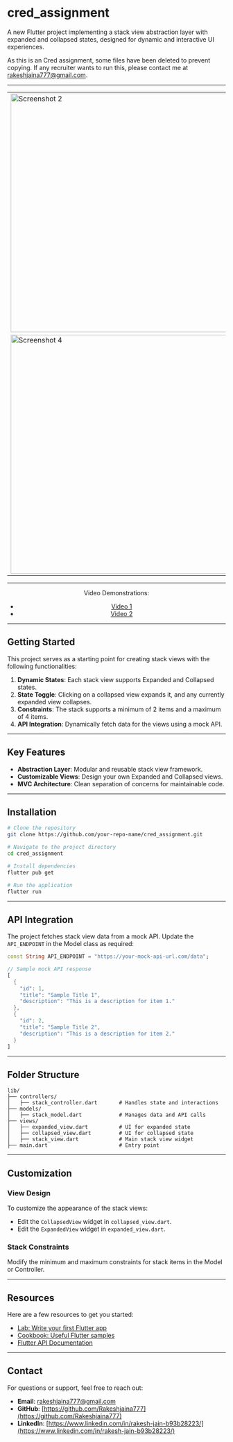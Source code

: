 # cred_assignment

A new Flutter project implementing a stack view abstraction layer with expanded and collapsed states, designed for dynamic and interactive UI experiences.

As this is an  Cred assignment, some files have been deleted to prevent copying. If any recruiter wants to run this, please contact me at rakeshjaina777@gmail.com.


---

<div align="center">
  <table>
    <tr>
      <td><img src="https://github.com/user-attachments/assets/c7b6acc8-ca82-483b-9452-60fd3998e8cb" alt="Screenshot 2" height="550"></td>
      <td><img src="https://github.com/user-attachments/assets/407e49a4-7064-43a9-8838-a07a1488db71" alt="Screenshot 1" height="550"></td>
      <td><img src="https://github.com/user-attachments/assets/881408ce-8b4a-45df-a41e-dfb948277971" alt="Screenshot 3" height="550"></td>
    </tr>
    <tr>
      <td><img src="https://github.com/user-attachments/assets/75a912a9-b2f2-42a7-bfd8-8592d13d4f15" alt="Screenshot 4" height="550"></td>
      <td><img src="https://github.com/user-attachments/assets/f54afaf3-517c-429f-8342-d6dcb6d17e7a" alt="Screenshot 5" height="550"></td>
    </tr>
  </table>
</div>

---

<div align="center">
  <p>Video Demonstrations:</p>
  <ul>
    <li><a href="https://drive.google.com/file/d/12TVWfULVjPb_m7szB0CiW2xMaXBYjTIl/view?usp=drive_link">Video 1</a></li>
    <li><a href="https://drive.google.com/file/d/14bCXbKTFHRZBBa4VXUYrcGPIa2Xeh38A/view?usp=drive_link">Video 2</a></li>
  </ul>
</div>

---

## Getting Started

This project serves as a starting point for creating stack views with the following functionalities:

1. **Dynamic States**: Each stack view supports Expanded and Collapsed states.
2. **State Toggle**: Clicking on a collapsed view expands it, and any currently expanded view collapses.
3. **Constraints**: The stack supports a minimum of 2 items and a maximum of 4 items.
4. **API Integration**: Dynamically fetch data for the views using a mock API.

---

## Key Features

- **Abstraction Layer**: Modular and reusable stack view framework.
- **Customizable Views**: Design your own Expanded and Collapsed views.
- **MVC Architecture**: Clean separation of concerns for maintainable code.

---

## Installation

```bash
# Clone the repository
git clone https://github.com/your-repo-name/cred_assignment.git

# Navigate to the project directory
cd cred_assignment

# Install dependencies
flutter pub get

# Run the application
flutter run
```

---

## API Integration

The project fetches stack view data from a mock API. Update the `API_ENDPOINT` in the Model class as required:

```dart
const String API_ENDPOINT = "https://your-mock-api-url.com/data";

// Sample mock API response
[
  {
    "id": 1,
    "title": "Sample Title 1",
    "description": "This is a description for item 1."
  },
  {
    "id": 2,
    "title": "Sample Title 2",
    "description": "This is a description for item 2."
  }
]
```

---

## Folder Structure

```plaintext
lib/
├── controllers/
│   ├── stack_controller.dart       # Handles state and interactions
├── models/
│   ├── stack_model.dart            # Manages data and API calls
├── views/
│   ├── expanded_view.dart          # UI for expanded state
│   ├── collapsed_view.dart         # UI for collapsed state
│   ├── stack_view.dart             # Main stack view widget
├── main.dart                       # Entry point
```

---

## Customization

### View Design

To customize the appearance of the stack views:

- Edit the `CollapsedView` widget in `collapsed_view.dart`.
- Edit the `ExpandedView` widget in `expanded_view.dart`.

### Stack Constraints

Modify the minimum and maximum constraints for stack items in the Model or Controller.

---

## Resources

Here are a few resources to get you started:

- [Lab: Write your first Flutter app](https://flutter.dev/docs/get-started/codelab)
- [Cookbook: Useful Flutter samples](https://flutter.dev/docs/cookbook)
- [Flutter API Documentation](https://api.flutter.dev/)

---

## Contact

For questions or support, feel free to reach out:

- **Email**: [rakeshjaina777@gmail.com](mailto:rakeshjaina777@gmail.com)
- **GitHub**: [https://github.com/Rakeshjaina777](https://github.com/Rakeshjaina777)
- **LinkedIn**: [https://www.linkedin.com/in/rakesh-jain-b93b28223/](https://www.linkedin.com/in/rakesh-jain-b93b28223/)
